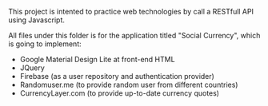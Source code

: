 This project is intented to practice web technologies by call a RESTfull API using Javascript.

All files under this folder is for the application titled "Social Currency", which is going to implement:

- Google Material Design Lite at front-end HTML
- JQuery
- Firebase (as a user repository and authentication provider) 
- Randomuser.me (to provide random user from different countries)
- CurrencyLayer.com (to provide up-to-date currency quotes)
